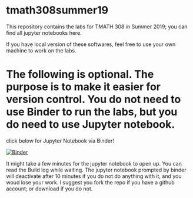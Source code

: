 # tmath308summer19
This repository contains the labs for TMATH 308 in Summer 2019; you can find all jupyter notebooks here. 

If you have local version of these softwares, feel free to use your own machine to work on the labs. 

# The following is optional. The purpose is to make it easier for version control. You do not need to use Binder to run the labs, but you do need to use Jupyter notebook.

click below for Jupyter Notebook via Binder! 

[![Binder](https://mybinder.org/badge_logo.svg)](https://mybinder.org/v2/gh/yajuna/tmath308summer19/master?urlpath=/tree/)

It might take a few minutes for the jupyter notebook to open up. You can read the Build log while waiting. The jupyter notebook prompted by binder will deactivate after 10 minutes if you do not do anything with it, and you woud lose your work. I suggest you fork the repo if you have a github account; or download if you do not. 
